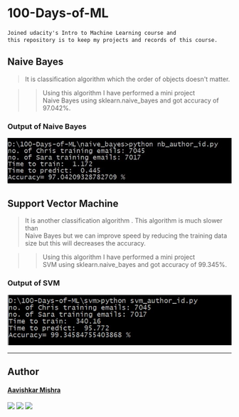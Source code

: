 # 100-Days-of-ML
    Joined udacity's Intro to Machine Learning course and
    this repository is to keep my projects and records of this course.

## Naive Bayes
>It is classification algorithm which the order of objects doesn't matter.

>>Using this algorithm I have performed a mini project  
>>Naive Bayes using sklearn.naive_bayes and got accuracy of 97.042%.

### Output of Naive Bayes
![Naive Bayes Output](/naive_bayes/nb_author_id_output.jpg "Naive Bayes Output")

## Support Vector Machine  
>It is another classification algorithm . This algorithm is much slower than  
>Naive Bayes but we can improve speed by reducing the training data size
>but this will decreases the accuracy.

>>Using this algorithm I have performed a mini project  
>>SVM using sklearn.naive_bayes and got accuracy of 99.345%.

### Output of SVM
![SVM Output](/svm/svm_author_id_output.jpg "SVM Output")


<hr>

## Author

#### [Aavishkar Mishra](https://github.com/aavishkarmishra)
[<img src="https://image.flaticon.com/icons/svg/185/185964.svg" width="35" padding="10">](https://www.linkedin.com/in/aavishkarmishra/)
[<img src="https://image.flaticon.com/icons/svg/185/185981.svg" width="35" padding="10">](https://www.facebook.com/aavishkarmishra)
[<img src="https://image.flaticon.com/icons/svg/185/185985.svg" width="35" padding="10">](https://www.instagram.com/aavishkar_mishra/)
